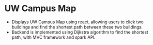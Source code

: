 # UW Campus Map
- Displays UW Campus Map using react, allowing users to click two buildings and find the shortest path between these two buildings.  
- Backend is implemented using Dijkstra algorithm to find the shortest path, with MVC framework and spark API.
